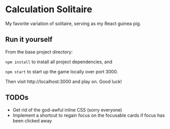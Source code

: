 # Calculation Solitaire
My favorite variation of solitaire, serving as my React guinea pig.

## Run it yourself
From the base project directory:

`npm install` to install all project dependencies, and

`npm start` to start up the game locally over port 3000.

Then visit http://localhost:3000 and play on. Good luck!

## TODOs

- Get rid of the god-awful inline CSS (sorry everyone)
- Implement a shortcut to regain focus on the focusable cards if focus has been clicked away